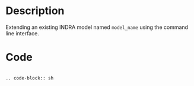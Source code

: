 # Description
Extending an existing INDRA model named `model_name` using the command line interface.

# Code
```

.. code-block:: sh


```
